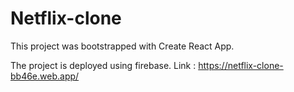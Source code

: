 # Netflix-clone
This project was bootstrapped with Create React App.

The project is deployed using firebase.
Link : https://netflix-clone-bb46e.web.app/ 
